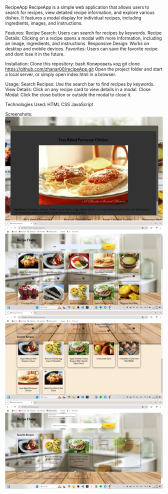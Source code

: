RecipeApp
RecipeApp is a simple web application that allows users to search for recipes, view detailed recipe information, and explore various dishes. It features a modal display for individual recipes, including ingredients, images, and instructions.

Features:
Recipe Search: Users can search for recipes by keywords.
Recipe Details: Clicking on a recipe opens a modal with more information, including an image, ingredients, and instructions.
Responsive Design: Works on desktop and mobile devices.
Favorites: Users can save the favorite recipe and dont lose it in the future.

Installation:
Clone this repository:
bash
Копировать код
git clone https://github.com/zhanar00/recipeApp.git
Open the project folder and start a local server, or simply open index.html in a browser.

Usage:
Search Recipes: Use the search bar to find recipes by keywords.
View Details: Click on any recipe card to view details in a modal.
Close Modal: Click the close button or outside the modal to close it.

Technologies Used:
HTML
CSS
JavaScript

Screenshots:
![Screenshot of RecipeApp](RecipeApp\img\screen1.png)
![Screenshot of RecipeApp](RecipeApp\img\screen2.png)
![Screenshot of RecipeApp](RecipeApp\img\screen3.png)
![Screenshot of RecipeApp](RecipeApp\img\screen4.png)




